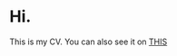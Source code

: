 # Hi. 
This is my CV. You can also see it on [THIS](https://augustustung.github.io/AugustusFlynn/index.html)
